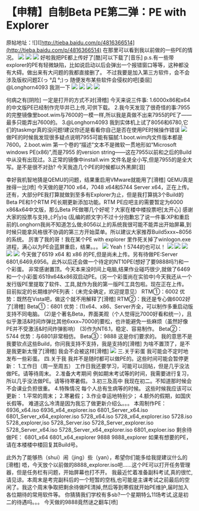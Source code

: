 # 【申精】自制Beta PE第二弹：PE with Explorer

原帖地址：!\[\]\([http://tieba.baidu.com/p/4816366514](http://tieba.baidu.com/p/4816366514) 在那里可以看到我以前做的一些PE的情况。 ![](https://wvbarchive.s3-ap-northeast-1.amazonaws.com/4878018562/745c39de8db1cb1324bd8a38d454564e93584b3e.jpg) ![](https://wvbarchive.s3-ap-northeast-1.amazonaws.com/4878018562/1b41aeeb15ce36d3f372321b33f33a87e850b198.jpg) ![](https://wvbarchive.s3-ap-northeast-1.amazonaws.com/4878018562/91fdd4df9c82d158b9ace89a890a19d8bd3e42e0.jpg) 好啦我把PE都上传好了\[酷\]可以下载了\[音乐\] p.s.有一些带explorer的PE有轻微缺陷，比如说启动以后会弹出一个报错窗口等等，这种都没有大碍。做出来有大问题的我都直接删了。 不过我要是加入第三方软件，会不会涉及版权问题Σ\(っ °Д °;\)っ 随便发布某些软件会侵权的吧\[委屈\] @Longhorn4093 我测一下 ![](https://wvbarchive.s3-ap-northeast-1.amazonaws.com/4878018562/e71ba91a9d16fdfa420a00f9bd8f8c5495ee7bbd.jpg) ![](https://wvbarchive.s3-ap-northeast-1.amazonaws.com/4878018562/1b41aeeb15ce36d362fe452733f33a87e850b121.jpg) ![](https://wvbarchive.s3-ap-northeast-1.amazonaws.com/4878018562/4a2505d8f2d3572c95ed5dcb8313632763d0c394.jpg) ![](https://wvbarchive.s3-ap-northeast-1.amazonaws.com/4878018562/c7b08cf91a4c510f707b220d6959252dd52aa564.jpg)

何病之有\[阴险\] 一定是打开的方式不对\[滑稽\] 今天来说三件事: 1.6000x86和x64的中文版PE已经制作完毕并已上传,可供下载。 2.我今天发现了很奇怪的事:7955的完整镜像里boot.wim与7600的一模一样,所以我是真做不出来7955的PE了——最多只能弄出7600的。 3.@Longhorn4093 我到实体机上试了8056和6780,它们的taskmgr真的没问题!建议你还是看看你自己是否在使用PE时候操作错误 ![](http://tb2.bdstatic.com/tb/editor/images/client/image_emoticon27.png) 做PE的时候我发现很多疑点说明7955可能有猫腻:1.boot.wim内文件版本都是7600。2.boot.wim 第一个卷的“描述”文本不是微软一贯地形如“Microsoft windows PE\(x86\)”,而是7955 的version string——这在7955以前和之后的Build中从没有出现过。3.正常的镜像中install.wim 文件名是全小写,但是7955的是全大写。是不是很不对劲? 今天我造几个PE的时候都以外黑屏\[泪\]

幸好我机智地猜是QEMU的问题，结果重启用VMware就能用了\[滑稽\] QEMU真是挫得一比\[喷\] 今天做的是7100 x64，7048 x64和5744 Server x64，正在上传。 还有，大部分PE我打算就做到至多有Explorer为止，但是我打算挑3个Build的Beta PE和1个RTM PE长期更新添加功能。RTM PE应吧主的需要暂定为6000 x86&x64中文版，那么Beta PE做哪几个好呢？大家在楼中楼投票吧\[太开心\] 感谢大家的投票与支持\_\(:P\|y\)q \(乱编的颜文字\)不过十分抱歉忘了说一件事:XP和重启前的Longhorn我尚不知道怎么做;8056以上的系统我很可能不能弄出开始屏幕,到时候只能拿风格很不协调的第三方开始菜单。所以建议大家推荐Build5xxx~8056的系统。 厉害了我的哥！我在某个PE with explorer 里作死关掉了winlogon.exe进程，满心以为PE会蓝屏重启，结果。。。 ![](https://wvbarchive.s3-ap-northeast-1.amazonaws.com/4878018562/0cfc09071d950a7b3d0348c003d162d9f3d3c9f1.jpg) Yeah！5744的也可以！ ![](https://wvbarchive.s3-ap-northeast-1.amazonaws.com/4878018562/480e363c269759ee727a60cfbbfb43166c22df85.jpg) ![](https://wvbarchive.s3-ap-northeast-1.amazonaws.com/4878018562/c2d2a8fd1e178a82a76c7fa4ff03738da877e853.jpg) ![](https://wvbarchive.s3-ap-northeast-1.amazonaws.com/4878018562/fefd0c62f6246b6068bab270e2f81a4c500fa277.jpg) ![](https://wvbarchive.s3-ap-northeast-1.amazonaws.com/4878018562/967cb33e8794a4c29094e72f07f41bd5ac6e3970.jpg) ![](https://wvbarchive.s3-ap-northeast-1.amazonaws.com/4878018562/6050212209f79052c157473a05f3d7ca7acbd55b.jpg) 今天做了6519 x64 和 x86 的PE,但是尚未上传。另有待做PE:Server 6801,6469,6956。此外以后还会做一个待定的NT10PE\(想好了要9888吗?\)和一个彩蛋。 非常感谢置顶。今天本来没时间上电脑,结果作业碰巧很少,就做了6469和一个小彩蛋:6519x64&x86双启动PE。\(另一个彩蛋尚在实验中\)今天我还从一个发行版PE里提取了软件、工具,就作为我的第一版PE工具包啦。现在正在上传。 目前拟定的长期维护PE列表：（未完全确定，欢迎提意见） RTM①：6002 优势：既然在Vista吧，做这个就不用解释了\[滑稽\] RTM②：我还是专心做6002好了\[滑稽\] Beta①：6801 优势：\(1\)x64、x86、Server齐全，可以制作多重启动版支持不同电脑。 \(2\)是个著名Beta，界面美观（个人觉得比7000好看和统一），且似乎激活&时间炸弹比其他6xxx~7000的要松，也许能避免一些麻烦（虽然好像PE并不受激活&时间炸弹影响） \(3\)作为NT6.1，稳定、容易制作。 Beta②：5744 优势：与6801非常相仿。 Beta③：9888 这是你们要求的。 我的意思不是我要钦点这些Build，你问我支持不支持，我是支持的\[滑稽\] 为啥不置顶了，是不是我更新太慢了\[滑稽\] 我会不会被这样\[滑稽\] ![](https://wvbarchive.s3-ap-northeast-1.amazonaws.com/4878018562/89e3183f6709c93d6e19caf9963df8dcd30054ce.jpg) 三.关于彩蛋 我可能会不定时地发布一些彩蛋。 四.关于我 我并不是随时都可以做PE的。这些时间可能会暂停更新： 1.工作日（周一至周五） 工作日我还要学习，可能可以回帖，但是几乎没法做PE。请等待周末。 2.准备大考期间 例如期末考试等的时间，我需要进行复习，所以几乎没法做PE。请等待寒暑假。 3.初三及高中 我现在初二。不知道那时候会不会课业负担很重。 4.特殊情况 每个人总有生病等的时候。 这些时候我应该可以更新： 1.平常的周末； 2.寒暑假； 3.作业幸运地特别少； 4.额外的假期，如国庆长假等。 难道这么冷清是因为我忘了做更新介绍么。。。 本周制作PE： 6936\_x64.iso 6936\_x64\_explorer.iso 6801\_Server\_x64.iso 6801\_Server\_x64\_explorer.iso 5728\_x64.iso 5728\_x64\_explorer.iso 5728.iso 5728\_explorer,iso 5728\_Server.iso 5728\_Server\_explorer.iso 5728\_Server\_x64.iso 5728\_Server\_x64\_explorer.iso 6801\_exploer.iso 剩余待做PE： 6801\_x64 6801\_x64\_explorer 9888 9888\_explorer 如果有想要的PE，请在本楼楼中楼回复其Build号。

此外为了能够热（shui）闹（jing）些（yan），希望你们能多给我提建议什么的\[滑稽\] 唔，今天放个以前做的8888\_explorer.iso吧……这个PE可以打开任务管理器，但是任务栏有问题，开始屏幕也打不开。 我最近忙着准备副科考试,真的很忙,请见谅。本周末是考完副科后的一个短暂的空档,也可能是主课考试之前最后的空闲了。我这个周末争取把剩余待做PE清掉,然后等到寒假就开始PE维护,届时加入各位期待的常用软件等。 你猜猜我们学校有多sb?一个星期特么11场考试,这是初二的待遇吗。。。 今天做的9888竟然谜之翻车\[喷\]

